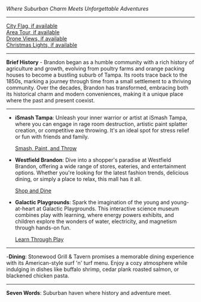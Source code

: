 *Where Suburban Charm Meets Unforgettable Adventures*

---

[City Flag, if available](https://www.google.com/search?tbm=isch&q=Brandon+FL+Flag+Picture)  
[Area Tour, if available](https://www.youtube.com/results?search_query=Brandon+FL+4k+tour)  
[Drone Views, if available](https://www.youtube.com/results?search_query=Brandon+FL+4k+drone)  
[Christmas Lights, if available](https://www.youtube.com/results?search_query=Brandon+FL+christmas+lights)

---

**Brief History** - Brandon began as a humble community with a rich history of agriculture and growth, evolving from poultry farms and orange packing houses to become a bustling suburb of Tampa. Its roots trace back to the 1850s, marking a journey through time from a small settlement to a thriving community. Over the decades, Brandon has transformed, embracing both its historical charm and modern conveniences, making it a unique place where the past and present coexist.

---

- **iSmash Tampa**: Unleash your inner warrior or artist at iSmash Tampa, where you can engage in rage room destruction, artistic paint splatter creation, or competitive axe throwing. It's an ideal spot for stress relief or fun with friends and family.

  [Smash, Paint, and Throw](https://www.youtube.com/results?search_query=Brandon+FL+iSmash)

- **Westfield Brandon**: Dive into a shopper's paradise at Westfield Brandon, offering a wide range of stores, eateries, and entertainment options. Whether you're looking for the latest fashion trends, delicious dining, or simply a place to relax, this mall has it all.

  [Shop and Dine](https://www.youtube.com/results?search_query=Brandon+FL+Westfield+Brandon)

- **Galactic Playgrounds**: Spark the imagination of the young and young-at-heart at Galactic Playgrounds. This interactive science museum combines play with learning, where energy powers exhibits, and children explore the wonders of water, electricity, and magnetism through hands-on fun.

  [Learn Through Play](https://www.youtube.com/results?search_query=Brandon+FL+Galactic+Playgrounds)

---

-**Dining**: Stonewood Grill & Tavern promises a memorable dining experience with its American-style surf 'n' turf menu. Enjoy a cozy atmosphere while indulging in dishes like buffalo shrimp, cedar plank roasted salmon, or blackened chicken pasta.

---

**Seven Words**: Suburban haven where history and adventure meet.